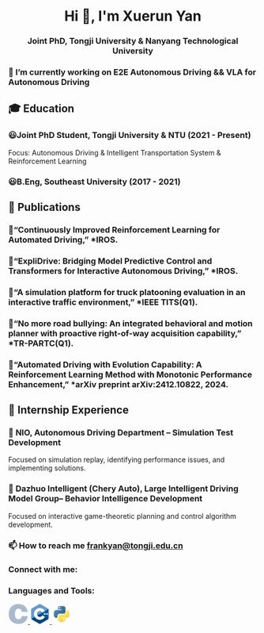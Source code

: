 <h1 align="center">Hi 👋, I'm Xuerun Yan</h1>
<h3 align="center">Joint PhD, Tongji University & Nanyang Technological University</h3>

### 🔭 I’m currently working on **E2E Autonomous Driving && VLA for Autonomous Driving**

## 🎓 Education
### 😃**Joint PhD Student, Tongji University & NTU** (2021 - Present) 
  Focus: Autonomous Driving & Intelligent Transportation System & Reinforcement Learning
### 😃**B.Eng, Southeast University** (2017 - 2021)

## 📄 Publications
### 📝“Continuously Improved Reinforcement Learning for Automated Driving,” *IROS.
### 📝“ExpliDrive: Bridging Model Predictive Control and Transformers for Interactive Autonomous Driving,” *IROS.
### 📝“A simulation platform for truck platooning evaluation in an interactive traffic environment,” *IEEE TITS(Q1).
### 📝“No more road bullying: An integrated behavioral and motion planner with proactive right-of-way acquisition capability,” *TR-PARTC(Q1).
### 📝“Automated Driving with Evolution Capability: A Reinforcement Learning Method with Monotonic Performance Enhancement,” *arXiv preprint arXiv:2412.10822, 2024.
  
## 💼 Internship Experience
### 🏢 **NIO, Autonomous Driving Department – Simulation Test Development**  
  Focused on simulation replay, identifying performance issues, and implementing solutions.
### 🏢 **Dazhuo Intelligent (Chery Auto), Large Intelligent Driving Model Group– Behavior Intelligence Development** 
  Focused on interactive game-theoretic planning and control algorithm development.

### 📫 How to reach me **frankyan@tongji.edu.cn**

<h3 align="left">Connect with me:</h3>
<p align="left">
</p>

<h3 align="left">Languages and Tools:</h3>
<p align="left"> <a href="https://www.cprogramming.com/" target="_blank" rel="noreferrer"> <img src="https://raw.githubusercontent.com/devicons/devicon/master/icons/c/c-original.svg" alt="c" width="40" height="40"/> </a> <a href="https://www.w3schools.com/cpp/" target="_blank" rel="noreferrer"> <img src="https://raw.githubusercontent.com/devicons/devicon/master/icons/cplusplus/cplusplus-original.svg" alt="cplusplus" width="40" height="40"/> </a> <a href="https://www.python.org" target="_blank" rel="noreferrer"> <img src="https://raw.githubusercontent.com/devicons/devicon/master/icons/python/python-original.svg" alt="python" width="40" height="40"/> </a> </p>
